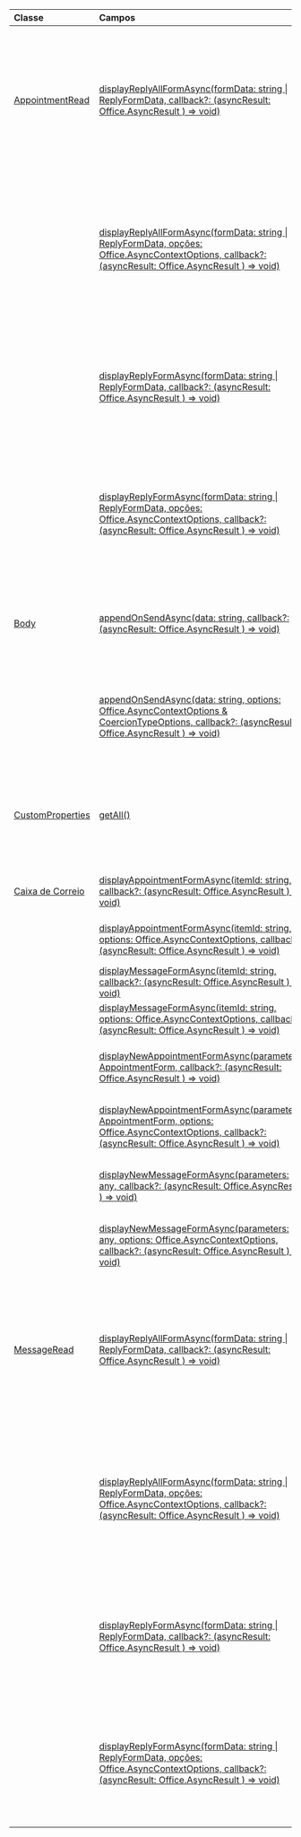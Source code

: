| Classe | Campos | Descrição |
|:---|:---|:---|
|[AppointmentRead](/javascript/api/outlook/outlook.appointmentread)|[displayReplyAllFormAsync(formData: string \| ReplyFormData, callback?: (asyncResult: Office.AsyncResult <void> ) => void)](/javascript/api/outlook/outlook.appointmentread#displayreplyallformasync-formdata--callback--asyncresult-)|Exibe um formulário de resposta que inclui o remetente e todos os destinatários da mensagem selecionada ou o organizador e todos os participantes do|
||[displayReplyAllFormAsync(formData: string \| ReplyFormData, opções: Office.AsyncContextOptions, callback?: (asyncResult: Office.AsyncResult <void> ) => void)](/javascript/api/outlook/outlook.appointmentread#displayreplyallformasync-formdata--options--callback--asyncresult-)|Exibe um formulário de resposta que inclui o remetente e todos os destinatários da mensagem selecionada ou o organizador e todos os participantes do|
||[displayReplyFormAsync(formData: string \| ReplyFormData, callback?: (asyncResult: Office.AsyncResult <void> ) => void)](/javascript/api/outlook/outlook.appointmentread#displayreplyformasync-formdata--callback--asyncresult-)|Exibe um formulário de resposta que inclui o remetente da mensagem selecionada ou o organizador do compromisso selecionado.|
||[displayReplyFormAsync(formData: string \| ReplyFormData, opções: Office.AsyncContextOptions, callback?: (asyncResult: Office.AsyncResult <void> ) => void)](/javascript/api/outlook/outlook.appointmentread#displayreplyformasync-formdata--options--callback--asyncresult-)|Exibe um formulário de resposta que inclui o remetente da mensagem selecionada ou o organizador do compromisso selecionado.|
|[Body](/javascript/api/outlook/outlook.body)|[appendOnSendAsync(data: string, callback?: (asyncResult: Office.AsyncResult <void> ) => void)](/javascript/api/outlook/outlook.body#appendonsendasync-data--callback--asyncresult-)|Anexa ao enviar o conteúdo especificado para o final do corpo do item, após qualquer assinatura.|
||[appendOnSendAsync(data: string, options: Office.AsyncContextOptions & CoercionTypeOptions, callback?: (asyncResult: Office.AsyncResult <void> ) => void)](/javascript/api/outlook/outlook.body#appendonsendasync-data--options--callback--asyncresult-)|Anexa ao enviar o conteúdo especificado para o final do corpo do item, após qualquer assinatura.|
|[CustomProperties](/javascript/api/outlook/outlook.customproperties)|[getAll()](/javascript/api/outlook/outlook.customproperties#getall--)|Retorna um objeto com todas as propriedades personalizadas em uma coleção de pares de nome/valor.|
|[Caixa de Correio](/javascript/api/outlook/outlook.mailbox)|[displayAppointmentFormAsync(itemId: string, callback?: (asyncResult: Office.AsyncResult <void> ) => void)](/javascript/api/outlook/outlook.mailbox#displayappointmentformasync-itemid--callback--asyncresult-)|Exibe um compromisso de calendário existente.|
||[displayAppointmentFormAsync(itemId: string, options: Office.AsyncContextOptions, callback?: (asyncResult: Office.AsyncResult <void> ) => void)](/javascript/api/outlook/outlook.mailbox#displayappointmentformasync-itemid--options--callback--asyncresult-)|Exibe um compromisso de calendário existente.|
||[displayMessageFormAsync(itemId: string, callback?: (asyncResult: Office.AsyncResult <void> ) => void)](/javascript/api/outlook/outlook.mailbox#displaymessageformasync-itemid--callback--asyncresult-)|Exibe uma mensagem existente.|
||[displayMessageFormAsync(itemId: string, options: Office.AsyncContextOptions, callback?: (asyncResult: Office.AsyncResult <void> ) => void)](/javascript/api/outlook/outlook.mailbox#displaymessageformasync-itemid--options--callback--asyncresult-)|Exibe uma mensagem existente.|
||[displayNewAppointmentFormAsync(parameters: AppointmentForm, callback?: (asyncResult: Office.AsyncResult <void> ) => void)](/javascript/api/outlook/outlook.mailbox#displaynewappointmentformasync-parameters--callback--asyncresult-)|Exibe um formulário para criar um compromisso no calendário.|
||[displayNewAppointmentFormAsync(parameters: AppointmentForm, options: Office.AsyncContextOptions, callback?: (asyncResult: Office.AsyncResult <void> ) => void)](/javascript/api/outlook/outlook.mailbox#displaynewappointmentformasync-parameters--options--callback--asyncresult-)|Exibe um formulário para criar um compromisso no calendário.|
||[displayNewMessageFormAsync(parameters: any, callback?: (asyncResult: Office.AsyncResult <void> ) => void)](/javascript/api/outlook/outlook.mailbox#displaynewmessageformasync-parameters--callback--asyncresult-)|Exibe um formulário para criar uma nova mensagem.|
||[displayNewMessageFormAsync(parameters: any, options: Office.AsyncContextOptions, callback?: (asyncResult: Office.AsyncResult <void> ) => void)](/javascript/api/outlook/outlook.mailbox#displaynewmessageformasync-parameters--options--callback--asyncresult-)|Exibe um formulário para criar uma nova mensagem.|
|[MessageRead](/javascript/api/outlook/outlook.messageread)|[displayReplyAllFormAsync(formData: string \| ReplyFormData, callback?: (asyncResult: Office.AsyncResult <void> ) => void)](/javascript/api/outlook/outlook.messageread#displayreplyallformasync-formdata--callback--asyncresult-)|Exibe um formulário de resposta que inclui o remetente e todos os destinatários da mensagem selecionada ou o organizador e todos os participantes do|
||[displayReplyAllFormAsync(formData: string \| ReplyFormData, opções: Office.AsyncContextOptions, callback?: (asyncResult: Office.AsyncResult <void> ) => void)](/javascript/api/outlook/outlook.messageread#displayreplyallformasync-formdata--options--callback--asyncresult-)|Exibe um formulário de resposta que inclui o remetente e todos os destinatários da mensagem selecionada ou o organizador e todos os participantes do|
||[displayReplyFormAsync(formData: string \| ReplyFormData, callback?: (asyncResult: Office.AsyncResult <void> ) => void)](/javascript/api/outlook/outlook.messageread#displayreplyformasync-formdata--callback--asyncresult-)|Exibe um formulário de resposta que inclui o remetente da mensagem selecionada ou o organizador do compromisso selecionado.|
||[displayReplyFormAsync(formData: string \| ReplyFormData, opções: Office.AsyncContextOptions, callback?: (asyncResult: Office.AsyncResult <void> ) => void)](/javascript/api/outlook/outlook.messageread#displayreplyformasync-formdata--options--callback--asyncresult-)|Exibe um formulário de resposta que inclui o remetente da mensagem selecionada ou o organizador do compromisso selecionado.|
